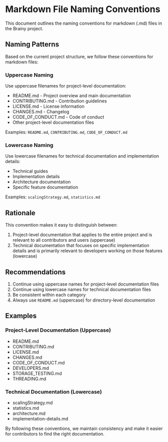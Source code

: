 # Markdown File Naming Conventions

This document outlines the naming conventions for markdown (.md) files in the Brainy project.

## Naming Patterns

Based on the current project structure, we follow these conventions for markdown files:

### Uppercase Naming

Use uppercase filenames for project-level documentation:

- README.md - Project overview and main documentation
- CONTRIBUTING.md - Contribution guidelines
- LICENSE.md - License information
- CHANGES.md - Changelog
- CODE_OF_CONDUCT.md - Code of conduct
- Other project-level documentation files

Examples: `README.md`, `CONTRIBUTING.md`, `CODE_OF_CONDUCT.md`

### Lowercase Naming

Use lowercase filenames for technical documentation and implementation details:

- Technical guides
- Implementation details
- Architecture documentation
- Specific feature documentation

Examples: `scalingStrategy.md`, `statistics.md`

## Rationale

This convention makes it easy to distinguish between:

1. Project-level documentation that applies to the entire project and is relevant to all contributors and users (uppercase)
2. Technical documentation that focuses on specific implementation details and is primarily relevant to developers working on those features (lowercase)

## Recommendations

1. Continue using uppercase names for project-level documentation files
2. Continue using lowercase names for technical documentation files
3. Be consistent within each category
4. Always use `README.md` (uppercase) for directory-level documentation

## Examples

### Project-Level Documentation (Uppercase)

- README.md
- CONTRIBUTING.md
- LICENSE.md
- CHANGES.md
- CODE_OF_CONDUCT.md
- DEVELOPERS.md
- STORAGE_TESTING.md
- THREADING.md

### Technical Documentation (Lowercase)

- scalingStrategy.md
- statistics.md
- architecture.md
- implementation-details.md

By following these conventions, we maintain consistency and make it easier for contributors to find the right documentation.